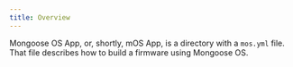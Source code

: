 ```yaml
---
title: Overview
---
```


Mongoose OS App, or, shortly, mOS App, is a directory with a `mos.yml` file.
That file describes how to build a firmware using Mongoose OS.
